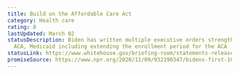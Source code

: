 ```yaml
---
title: Build on the Affordable Care Act
category: Health care
rating: 8
lastUpdated: March 02
statusDescription: Biden has written multiple executive orders strengthening the
  ACA, Medicaid including extending the enrollment period for the ACA
statusLink: https://www.whitehouse.gov/briefing-room/statements-releases/2021/01/28/fact-sheet-president-biden-to-sign-executive-orders-strengthening-americans-access-to-quality-affordable-health-care/
promiseSource: https://www.npr.org/2020/11/09/932190347/bidens-first-100-days-here-s-what-to-expect
---
```

